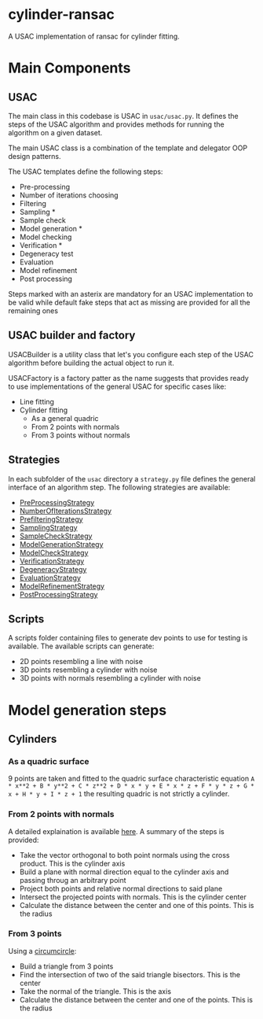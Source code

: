 # cylinder-ransac
A USAC implementation of ransac for cylinder fitting.

# Main Components
## USAC
The main class in this codebase is USAC in `usac/usac.py`. It defines the steps of the USAC algorithm and provides methods for running the algorithm on a given dataset.

The main USAC class is a combination of the template and delegator OOP design patterns.

The USAC templates define the following steps:

- Pre-processing
- Number of iterations choosing
- Filtering
- Sampling *
- Sample check
- Model generation *
- Model checking
- Verification *
- Degeneracy test
- Evaluation
- Model refinement
- Post processing

Steps marked with an asterix are mandatory for an USAC implementation to be valid while default fake steps that act as missing are provided for all the remaining ones

## USAC builder and factory
USACBuilder is a utility class that let's you configure each step of the USAC algorithm before building the actual object to run it.

USACFactory is a factory patter as the name suggests that provides ready to use implementations of the general USAC for specific cases like:

- Line fitting
- Cylinder fitting
	- As a general quadric
	- From 2 points with normals
	- From 3 points without normals

## Strategies
In each subfolder of the `usac` directory a `strategy.py` file defines the general interface of an algorithm step. The following strategies are available:

- [PreProcessingStrategy](PreProcessingStrategy.md)
- [NumberOfIterationsStrategy](NumberOfIterationsStrategy.md)
- [PrefilteringStrategy](PrefilteringStrategy.md)
- [SamplingStrategy](SamplingStrategy.md)
- [SampleCheckStrategy](SampleCheckStrategy.md)
- [ModelGenerationStrategy](ModelGenerationStrategy.md)
- [ModelCheckStrategy](ModelCheckStrategy.md)
- [VerificationStrategy](VerificationStrategy.md)
- [DegeneracyStrategy](DegeneracyStrategy.md)
- [EvaluationStrategy](EvaluationStrategy.md)
- [ModelRefinementStrategy](ModelRefinementStrategy.md)
- [PostProcessingStrategy](PostProcessingStrategy.md)

## Scripts
A scripts folder containing files to generate dev points to use for testing is available. The available scripts can generate:
- 2D points resembling a line with noise
- 3D points resembling a cylinder with noise
- 3D points with normals resembling a cylinder with noise

# Model generation steps
## Cylinders
### As a quadric surface
9 points are taken and fitted to the quadric surface characteristic equation `A * x**2 + B * y**2 + C * z**2 + D * x * y + E * x * z + F * y * z + G * x + H * y + I * z + 1`
the resulting quadric is not strictly a cylinder.

### From 2 points with normals
A detailed explaination is available [here](https://github.com/CloudCompare/CloudCompare/issues/1237). A summary of the steps is provided:
- Take the vector orthogonal to both point normals using the cross product. This is the cylinder axis
- Build a plane with normal direction equal to the cylinder axis and passing throug an arbitrary point
- Project both points and relative normal directions to said plane
- Intersect the projected points with normals. This is the cylinder center
- Calculate the distance between the center and one of this points. This is the radius

### From 3 points
Using a [circumcircle](https://en.wikipedia.org/wiki/Circumcircle):
- Build a triangle from 3 points
- Find the intersection of two of the said triangle bisectors. This is the center
- Take the normal of the triangle. This is the axis
- Calculate the distance between the center and one of the points. This is the radius
